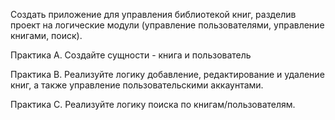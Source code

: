 Создать приложение для управления библиотекой книг, разделив проект на логические модули (управление пользователями, управление книгами, поиск).

Практика А.
Создайте сущности - книга и пользователь

Практика В.
Реализуйте логику добавление, редактирование и удаление книг, а также управление пользовательскими аккаунтами.

Практика С.
Реализуйте логику поиска по книгам/пользователям.